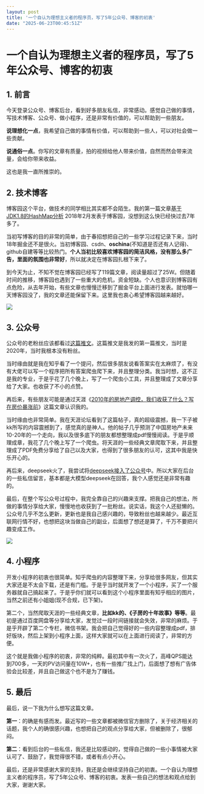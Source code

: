 ```yaml
---
layout: post
title: '一个自认为理想主义者的程序员，写了5年公众号、博客的初衷'
date: "2025-06-23T00:45:51Z"
---
```

一个自认为理想主义者的程序员，写了5年公众号、博客的初衷
============================

1\. 前言
------

今天登录公众号、博客后台，看到好多朋友私信，非常感动。感觉自己做的事情，写技术博客、公众号、做小程序，还是非常有价值的，可以帮助到一些朋友。

**说理想化一点**，我希望自己做的事情有价值，可以帮助到一些人，可以对社会做一些贡献。

**说通俗一点**。你写的文章有质量，拍的视频给他人带来价值，自然而然会带来流量，会给你带来收益。

这也是我一直所推崇的。

2\. 技术博客
--------

博客园这个平台，做技术的同学相比其实都不会陌生。我的第一篇文章[基于JDK1.8的HashMap分析](https://www.cnblogs.com/wenbochang/p/8458756.html) 2018年2月发表于博客园，没想到这么快已经快过去7年多了。

当初写博客的目的非常的简单，由于春招想把自己的一些学习过程记录下来，当时18年掘金还不是很火。当初博客园、csdn、**oschina**(不知道是否还有人记得)、github自建等等比较热门。**个人当初比较喜欢博客园的简洁风格，没有那么多广告，里面的氛围也非常好**，所以就决定在博客园扎根下来了。

到今天为止，不知不觉在博客园已经写了119篇文章，阅读量超过了25W。但随着时间的推移，博客园也遇到了一些重大的危机，资金短缺。个人也意识到博客园有点危险，从去年开始，有些文章也慢慢迁移到了掘金平台上面进行发表。就怕哪一天博客园没了，我的文章还能保留下来。这里我也衷心希望博客园越来越好。

![](https://img2024.cnblogs.com/blog/1335795/202506/1335795-20250622180155686-1363797588.png)

3\. 公众号
-------

公众号的老粉丝应该都看过[这篇推文](https://mp.weixin.qq.com/s?__biz=MzIwMTkzMzYwMg==&mid=2247483664&idx=1&sn=82250e44715f4ae40490e60511142537&scene=21#wechat_redirect)。这篇推文是我发的第一篇推文，当时是2020年，当时我根本没有粉丝。

当时缘由就是我在知乎看了一个提问，然后很多朋友说看答案实在太麻烦了，有没有大佬可以写一个程序把所有答案爬虫爬下来，并且整理分类。我当时想，这不正是我的专业，于是乎花了几个晚上，写了一个爬虫小工具，并且整理成了文章分享给了大家。也收获了不小的点赞。

再后来，有些朋友可能是通过天涯《[2010年的房地产调控，我们收获了什么？写在房价暴涨前](https://mp.weixin.qq.com/s?__biz=MzIwMTkzMzYwMg==&mid=2247483703&idx=1&sn=676d5954cacc910fd27e2a9fd032c95f&scene=21#wechat_redirect)》这篇文章认识我的。

当时缘由也非常简单。我在天涯论坛看到了这篇帖子，真的超级震撼，我一下子被kk所写的内容震撼到了，感觉真的是神人。他的帖子几乎预测了中国房地产未来10-20年的一个走向，我以及很多底下的朋友都想整理成pdf慢慢阅读。于是乎顺理成章，我花了几个晚上写了一个爬虫。将天涯的一些经典文章爬取下来，并且整理成了PDF免费分享给了自己以及大家，也得到了很多朋友的认可，这其中我是快乐开心的。

再后来，deepseek火了，我尝试将[deepseek接入了公众号](https://mp.weixin.qq.com/s?__biz=MzIwMTkzMzYwMg==&mid=2247483952&idx=1&sn=f3b3546dc8078fd9de7eacce15e2737d&scene=21#wechat_redirect)中。所以大家在后台的一些私信留言，基本都是大模型deepseek在回答，我个人感觉还是非常有趣的。

最后，在整个写公众号过程中，我完全靠自己的兴趣来支撑。把我自己的想法，所做的事情分享给大家，慢慢地也收获到了一批粉丝。说实话，我这个人还挺懒的。公众号几乎不怎么更新，更新也是我自己感兴趣的，导致粉丝也越来越少。最近互联网行情不好，也想把这块当做自己的副业，后面想了想还是算了，千万不要把兴趣变成工作。

![](https://img2024.cnblogs.com/blog/1335795/202506/1335795-20250622180209924-2120703978.png)

4\. 小程序
-------

开发小程序的初衷也很简单。知乎爬虫的内容整理下来，分享给很多网友，但其实大家还是不太会下载，还是有门槛。于是乎当时就开发了一个小程序，买了一个服务器就自己搞起来了。于是乎你们就可以看到这个小程序里面有知乎相应的图片，当然之前还有小姐姐(现不合规，已下架)。

第二个，当然爬取天涯的一些经典文章，**比如kk的、《子房的十年故事》等等**。最初是通过百度网盘等分享给大家，发觉过一段时间链接就会失效，非常的麻烦。于是乎开辟了第二个专栏，微信书架。我会把自己觉得好的一些内容整理成pdf，排好版块，然后上架到小程序上面，这样大家就可以在上面进行阅读了，非常的方便。

这个就是我做小程序的初衷，非常的纯粹。最初其中有一次火了，高峰QPS能达到700多，一天的PV访问量在10W+，也有一些推广找上门，后面想了想有广告体验会比较差，并且自己做这个也不是为了赚钱。

5\. 最后
------

最后，说一下我为什么想写这篇文章。

**第一**：的确是有感而发。最近写的一些文章都被微信官方删除了，关于经济相关的话题，我个人的确很感兴趣，也想把自己的观点分享给大家，但被删除了，很郁闷。

**第二**：看到后台的一些私信，我还是比较感动的，觉得自己做的一些小事情被大家认可了、鼓励了，我觉得很不错，或者有点小开心。

最后，还是非常感谢大家的支持，我还是会继续坚持自己的初衷。一个自认为理想主义者的程序员，写了5年公众号、博客的初衷。发表一些自己的想法和观点给到大家，谢谢大家。